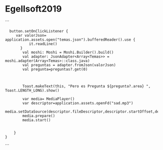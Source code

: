 # EgelIsoft2019

´´´

      button.setOnClickListener {
         var valorJson=  application.assets.open("temas.json").bufferedReader().use {
               it.readLine()
           }
            val moshi: Moshi = Moshi.Builder().build()
            val adapter: JsonAdapter<Array<Temas>> = moshi.adapter(Array<Temas>::class.java)
            val preguntas = adapter.fromJson(valorJson)
            val pregunta=preguntas?.get(0)



            Toast.makeText(this, "Pero es Pregunta ${pregunta?.area} ", Toast.LENGTH_LONG).show()

            var media= MediaPlayer()
            var descriptor=application.assets.openFd("sad.mp3")
            media.setDataSource(descriptor.fileDescriptor,descriptor.startOffset,descriptor.length)
            media.prepare()
            media.start()


        }
    }
        
´´´
